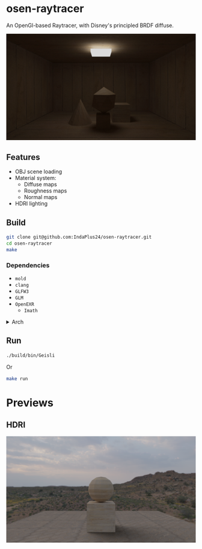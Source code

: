 # osen-raytracer

An OpenGl-based Raytracer, with Disney's principled BRDF diffuse.

![preview](./preview.png)

## Features

- OBJ scene loading
- Material system:
    - Diffuse maps
    - Roughness maps
    - Normal maps
- HDRI lighting

## Build

```bash
git clone git@github.com:IndaPlus24/osen-raytracer.git
cd osen-raytracer
make
```

### Dependencies

- `mold`
- `clang`
- `GLFW3`
- `GLM`
- `OpenEXR`
    - `Imath`

<details>
    <summary>Arch</summary>

    ```bash
    sudo pacman -S mold clang glfw glm openexr imath
    ```
</details>

## Run

```bash
./build/bin/Geisli
```

Or 

```bash
make run
```

# Previews

## HDRI

![hdri-preview](./hdri-preview.png)
